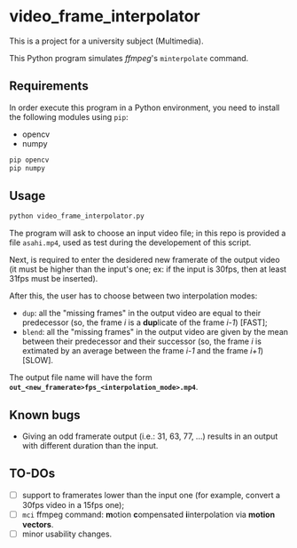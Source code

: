 # video_frame_interpolator
This is a project for a university subject (Multimedia).

This Python program simulates *ffmpeg*'s `minterpolate` command.

## Requirements
In order execute this program in a Python environment, you need to install the following modules using `pip`:
* opencv
* numpy 

```bash
pip opencv
pip numpy
```

## Usage
```bash
python video_frame_interpolator.py
```
The program will ask to choose an input video file; in this repo is provided a file `asahi.mp4`, used as test during the developement of this script.

Next, is required to enter the desidered new framerate of the output video (it must be higher than the input's one; ex: if the input is 30fps, then at least 31fps must be inserted).

After this, the user has to choose between two interpolation modes:
* `dup`: all the "missing frames" in the output video are equal to their predecessor (so, the frame *i* is a **dup**licate of the frame *i-1*) [FAST];
* `blend`: all the "missing frames" in the output video are given by the mean between their predecessor and their successor (so, the frame *i* is extimated by an average between the frame *i-1* and the frame *i+1*) [SLOW].

The output file name will have the form **`out_<new_framerate>fps_<interpolation_mode>.mp4`**.

## Known bugs
* Giving an odd framerate output (i.e.: 31, 63, 77, ...) results in an output with different duration than the input.

## TO-DOs
- [ ] support to framerates lower than the input one (for example, convert a 30fps video in a 15fps one);
- [ ] `mci` ffmpeg command: **m**otion **c**ompensated **i**interpolation via **motion vectors**.
- [ ] minor usability changes. 
